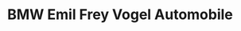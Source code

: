 ---
title: "BMW Emil Frey Vogel Automobile"
url: /landau-in-der-pfalz/bmw-emil-frey-vogel-automobile/
shop: Autohaus
---